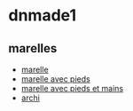 # dnmade1

## marelles

*  [marelle](./marelle.html)
*  [marelle avec pieds](./marelle_pieds.html)
*  [marelle avec pieds et mains](./marelle_pieds-mains.html)
*  [archi](./archi.html)

